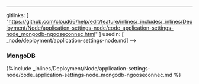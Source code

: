---
gitlinks: [ "https://github.com/cloud66/help/edit/feature/inlines/_includes/_inlines/Deployment/Node/application-settings-node/code_application-settings-node_mongodb-ngooseconnec.html" ]
 usedin: [ _node/deployment/application-settings-node.md] -->


### MongoDB



{%include _inlines/Deployment/Node/application-settings-node/code_application-settings-node_mongodb-ngooseconnec.md %}




